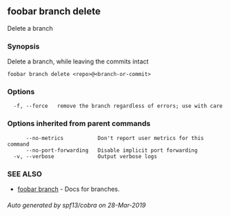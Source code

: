 ## foobar branch delete

Delete a branch

### Synopsis


Delete a branch, while leaving the commits intact

```
foobar branch delete <repo>@<branch-or-commit>
```

### Options

```
  -f, --force   remove the branch regardless of errors; use with care
```

### Options inherited from parent commands

```
      --no-metrics           Don't report user metrics for this command
      --no-port-forwarding   Disable implicit port forwarding
  -v, --verbose              Output verbose logs
```

### SEE ALSO
* [foobar branch](foobar_branch.md)	 - Docs for branches.

###### Auto generated by spf13/cobra on 28-Mar-2019
